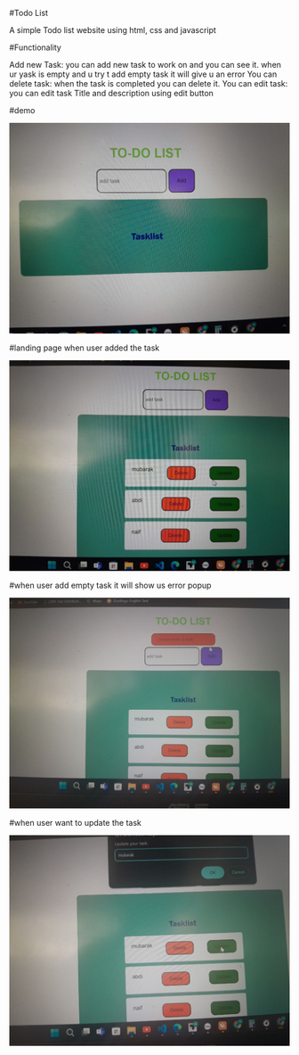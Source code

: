 #Todo List

A simple Todo list website using html, css and javascript

#Functionality

Add new Task: you can add new task to work on and you can see it.
when ur yask is empty and u try  t add empty task it will give u an error
You can delete task: when the task is completed you can delete it.
You can edit task: you can edit task Title and description using edit button

#demo

![DEMO Image](images/demo.jpg)

#landing page when user added the task

![ADD Image](images/add.jpg)

#when user add empty task it will show us error popup

![Error Image](images/error.jpg)

#when user want to update the task

![Update Image](images/update.jpg)


